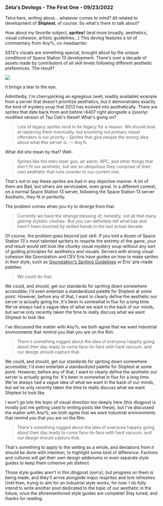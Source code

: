 ### Zeta's Devlogs - The First One - 09/23/2022

Tetra here, writing about... whatever comes to mind? All related to development of **Shiptest**, of course. So what's there to talk about?

How about my favorite subject, **sprites!** (and more broadly, aesthetics, visual cohesion, artistic guidelines...) This devlog features a lot of commentary from Any%, co-headspriter.

SS13's visuals are something special, brought about by the unique conditions of Space Station 13 development. There's over a decade of assets made by contributors of all skill levels following different aesthetic preferences. The result?

![](https://i.imgur.com/OsBjGgg.png)

It brings a tear to the eye.

Admittedly, I'm cherrypicking an egregious (well, readily available) example from a server that doesn't prioritize aesthetics, but it demonstrates exactly the kind of mystery soup that SS13 has evolved into aesthetically. There are sprites that date back from and before r4407 right alongside a (poorly) modified version of Tau Ceti's tileset! What's going on?

> Lots of legacy sprites tend to be legacy for a reason. We should look at replacing them eventually, but knocking out primary visual offenders is our priority – Sprites that give people the wrong idea about what this server *is*. 
— Any%

What did she mean by that? Well-

> Sprites like the retro laser gun, air alarm, APC, and other things that don't fit our aesthetic, but are so ubiquitous they comprise of their own aesthetic that runs counter to our current one.

That's not to say these sprites are bad in any objective manner. A lot of them are Bad, but others are serviceable, even great. In a different context, on a normal Space Station 13 server, following the Space Station 13 server Aesthetic, they fit in perfectly.

The problem comes when you try to diverge from that.

> Currently we have the strange blessing of, honestly, not all that many *glaring* stylistic clashes- But you can definitely tell what has and hasn't been touched by skilled hands in the last actual decade.

Of course, the problem goes beyond just skill. If you told a dozen of Space Station 13's most talented spriters to resprite the entirety of the game, your end result would still look like chunky visual mystery soup without any sort of guiding principles for aesthetics and visuals. Servers with strong visual cohesion like Goonstation and CEV Eris have guides on how to make sprites in *their* style, such as [Goonstation's Spriting Guidelines](https://hackmd.io/@goonstation/docs/%2F%40goonstation%2Fsprites) or Eris' pre-made palettes.

> *We* could do that.

We could, and should, get our standards for spriting down somewhere accessible; I'd even entertain a standardized palette for Shiptest at some point. However, before any of that, I want to clearly define the aesthetic our server is actually going for. It's been in somewhat in flux for a long time. We've always had a vague idea of what we want in the back of our minds, but we've only recently taken the time to really discuss what we want Shiptest to look like.

I've discussed the matter with Any%; we both agree that we want industrial environments that remind you that you are on the Rim.

> There's something rugged about the idea of everyone happily going about their day ready to come face-to-face with hard vacuum, and our design should capture that.

We could, and should, get our standards for spriting down somewhere accessible; I'd even entertain a standardized palette for Shiptest at some point. However, before any of that, I want to clearly define the aesthetic our server is actually going for. It's been in somewhat in flux for a long time. We've always had a vague idea of what we want in the back of our minds, but we've only recently taken the time to really discuss what we want Shiptest to look like.

I won't go into the topic of visual direction too deeply here (this dlogpost is mostly just me getting used to writing posts like these), but I've discussed the matter with Any%; we both agree that we want industrial environments that remind you that you are on the Rim. 

> There's something rugged about the idea of everyone happily going about their day ready to come face-to-face with hard vacuum, and our design should capture that.

That's something to apply to the setting as a whole, and deviations from it should be done with intention, to highlight some kind of difference. Factions and cultures will get their own design addenums or even separate style guides to keep them cohesive yet distinct. 

Those style guides aren't in this dlogpost (sorry), but progress on them is being made, and they'll arrive alongside major resprites and lore refreshes. Until then, trying to aim for an industrial style works, for now. I do fully intend to write another post dedicated to the topic of our aesthetic in the future, once the aforementioned style guides are complete! Stay tuned, and thanks for reading.
